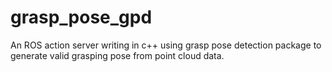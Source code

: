 # grasp_pose_gpd
An ROS action server writing in c++ using grasp pose detection package to generate valid grasping pose from point cloud data.
